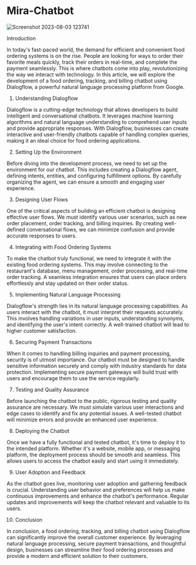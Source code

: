 # Mira-Chatbot




![Screenshot 2023-08-03 123741](https://github.com/jimschacko/Mira-Chatbot/assets/47191550/cb2c19c6-35c3-491b-b17a-d4b4dc54bed4)




Introduction

In today's fast-paced world, the demand for efficient and convenient food ordering systems is on the rise. People are looking for ways to order their favorite meals quickly, track their orders in real-time, and complete the payment seamlessly. This is where chatbots come into play, revolutionizing the way we interact with technology. In this article, we will explore the development of a food ordering, tracking, and billing chatbot using Dialogflow, a powerful natural language processing platform from Google.



1. Understanding Dialogflow

Dialogflow is a cutting-edge technology that allows developers to build intelligent and conversational chatbots. It leverages machine learning algorithms and natural language understanding to comprehend user inputs and provide appropriate responses. With Dialogflow, businesses can create interactive and user-friendly chatbots capable of handling complex queries, making it an ideal choice for food ordering applications.



2. Setting Up the Environment

Before diving into the development process, we need to set up the environment for our chatbot. This includes creating a Dialogflow agent, defining intents, entities, and configuring fulfillment options. By carefully organizing the agent, we can ensure a smooth and engaging user experience.



3. Designing User Flows

One of the critical aspects of building an efficient chatbot is designing effective user flows. We must identify various user scenarios, such as new order placement, order tracking, and billing inquiries. By creating well-defined conversational flows, we can minimize confusion and provide accurate responses to users.



4. Integrating with Food Ordering Systems

To make the chatbot truly functional, we need to integrate it with the existing food ordering systems. This may involve connecting to the restaurant's database, menu management, order processing, and real-time order tracking. A seamless integration ensures that users can place orders effortlessly and stay updated on their order status.



5. Implementing Natural Language Processing

Dialogflow's strength lies in its natural language processing capabilities. As users interact with the chatbot, it must interpret their requests accurately. This involves handling variations in user inputs, understanding synonyms, and identifying the user's intent correctly. A well-trained chatbot will lead to higher customer satisfaction.



6. Securing Payment Transactions

When it comes to handling billing inquiries and payment processing, security is of utmost importance. Our chatbot must be designed to handle sensitive information securely and comply with industry standards for data protection. Implementing secure payment gateways will build trust with users and encourage them to use the service regularly.



7. Testing and Quality Assurance

Before launching the chatbot to the public, rigorous testing and quality assurance are necessary. We must simulate various user interactions and edge cases to identify and fix any potential issues. A well-tested chatbot will minimize errors and provide an enhanced user experience.



8. Deploying the Chatbot

Once we have a fully functional and tested chatbot, it's time to deploy it to the intended platform. Whether it's a website, mobile app, or messaging platform, the deployment process should be smooth and seamless. This allows users to access the chatbot easily and start using it immediately.



9. User Adoption and Feedback

As the chatbot goes live, monitoring user adoption and gathering feedback is crucial. Understanding user behavior and preferences will help us make continuous improvements and enhance the chatbot's performance. Regular updates and improvements will keep the chatbot relevant and valuable to its users.



10. Conclusion

In conclusion, a food ordering, tracking, and billing chatbot using Dialogflow can significantly improve the overall customer experience. By leveraging natural language processing, secure payment transactions, and thoughtful design, businesses can streamline their food ordering processes and provide a modern and efficient solution to their customers.

 

